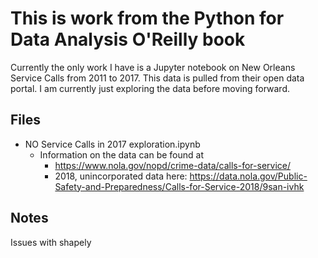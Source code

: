 # This is work from the Python for Data Analysis O'Reilly book


Currently the only work I have is a Jupyter notebook on New Orleans Service Calls from 2011 to 2017.  This data is pulled from their open data portal.  I am currently just exploring the data before moving forward.

## Files

* NO Service Calls in 2017 exploration.ipynb
    * Information on the data can be found at
        * https://www.nola.gov/nopd/crime-data/calls-for-service/
        * 2018, unincorporated data here: https://data.nola.gov/Public-Safety-and-Preparedness/Calls-for-Service-2018/9san-ivhk

## Notes

Issues with shapely

       
